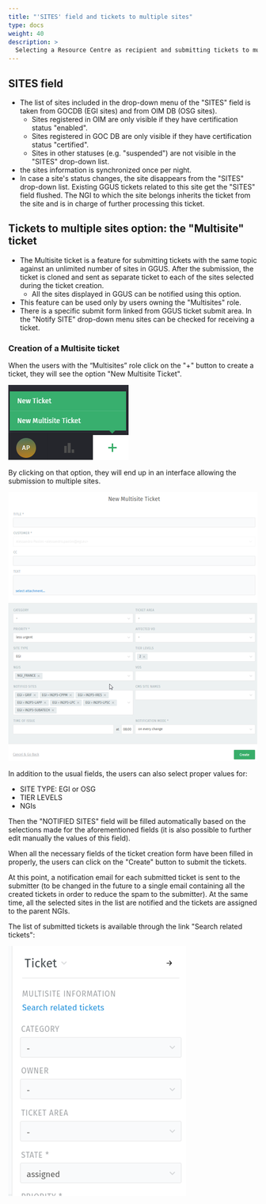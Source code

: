 ```yaml
---
title: "'SITES' field and tickets to multiple sites"
type: docs
weight: 40
description: >
  Selecting a Resource Centre as recipient and submitting tickets to multiple RCs
---
```


## SITES field

- The list of sites included in the drop-down menu of the "SITES" field is taken
  from GOCDB (EGI sites) and from OIM DB (OSG sites).
  - Sites registered in OIM are only visible if they have certification status
  "enabled".
  - Sites registered in GOC DB are only visible if they have certification status
  "certified".
  - Sites in other statuses (e.g. "suspended") are not visible in the "SITES"
  drop-down list.
- the sites information is synchronized once per night.
- In case a site's status changes, the site disappears from the "SITES"
  drop-down list. Existing GGUS tickets related to this site get the "SITES"
  field flushed. The NGI to which the site belongs inherits the ticket from the
  site and is in charge of further processing this ticket.

## Tickets to multiple sites option: the "Multisite" ticket

- The Multisite ticket is a feature for submitting tickets with the same
  topic against an unlimited number of sites in GGUS. After the submission,
  the ticket is cloned and sent as separate ticket to each of the sites
  selected during the ticket creation.
  - All the sites displayed in GGUS can be notified using this option.
- This feature can be used only by users owning the "Multisites" role.
- There is a specific submit form linked from GGUS ticket submit area. In the
  "Notify SITE" drop-down menu sites can be checked for receiving a ticket.

### Creation of a Multisite ticket

When the users with the “Multisites” role click on the "+" button to create a
ticket, they will see the option "New Multisite Ticket".

![Create Multisite ticket](create-multi-tickets.png)

By clicking on that option, they will end up in an interface allowing the
submission to multiple sites.

![Multiple tickets interface](multiple-tickets.png)

In addition to the usual fields, the users can also select proper values for:

- SITE TYPE: EGI or OSG
- TIER LEVELS
- NGIs

Then the "NOTIFIED SITES" field will be filled automatically based on the
selections made for the aforementioned fields (it is also possible to further
edit manually the values of this field).

When all the necessary fields of the ticket creation form have been filled in
properly, the users can click on the "Create" button to submit the tickets.

At this point, a notification email for each submitted ticket is sent to the
submitter (to be changed in the future to a single email containing all the
created tickets in order to reduce the spam to the submitter). At the same
time, all the selected sites in the list are notified and the tickets are
assigned to the parent NGIs.

The list of submitted tickets is available through the link "Search related
tickets":

![Search multi tickets](multisite-search.png)
